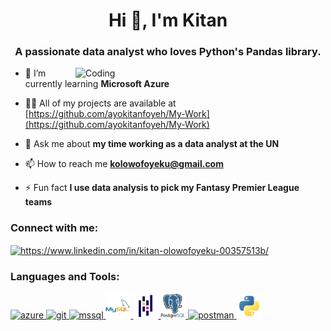 <h1 align="center">Hi 👋, I'm Kitan</h1>
<h3 align="center">A passionate data analyst who loves Python's Pandas library.</h3>
<img align="right" alt="Coding" width="400" src="https://www.analyticsinsight.net/wp-content/uploads/2021/07/Animating-Data-VisualisationsBringing-Analytics-to-Life.jpg">

- 🌱 I’m currently learning **Microsoft Azure**

- 👨‍💻 All of my projects are available at [https://github.com/ayokitanfoyeh/My-Work](https://github.com/ayokitanfoyeh/My-Work)

- 💬 Ask me about **my time working as a data analyst at the UN**

- 📫 How to reach me **kolowofoyeku@gmail.com**

- ⚡ Fun fact **I use data analysis to pick my Fantasy Premier League teams**

<h3 align="left">Connect with me:</h3>
<p align="left">
<a href="https://www.linkedin.com/in/kitan-olowofoyeku-00357513b/" target="blank"><img align="center" src="https://raw.githubusercontent.com/rahuldkjain/github-profile-readme-generator/master/src/images/icons/Social/linked-in-alt.svg" alt="https://www.linkedin.com/in/kitan-olowofoyeku-00357513b/" height="30" width="40" /></a>
</p>

<h3 align="left">Languages and Tools:</h3>
<p align="left"> <a href="https://azure.microsoft.com/en-in/" target="_blank" rel="noreferrer"> <img src="https://www.vectorlogo.zone/logos/microsoft_azure/microsoft_azure-icon.svg" alt="azure" width="40" height="40"/> </a> <a href="https://git-scm.com/" target="_blank" rel="noreferrer"> <img src="https://www.vectorlogo.zone/logos/git-scm/git-scm-icon.svg" alt="git" width="40" height="40"/> </a> <a href="https://www.microsoft.com/en-us/sql-server" target="_blank" rel="noreferrer"> <img src="https://www.svgrepo.com/show/303229/microsoft-sql-server-logo.svg" alt="mssql" width="40" height="40"/> </a> <a href="https://www.mysql.com/" target="_blank" rel="noreferrer"> <img src="https://raw.githubusercontent.com/devicons/devicon/master/icons/mysql/mysql-original-wordmark.svg" alt="mysql" width="40" height="40"/> </a> <a href="https://pandas.pydata.org/" target="_blank" rel="noreferrer"> <img src="https://raw.githubusercontent.com/devicons/devicon/2ae2a900d2f041da66e950e4d48052658d850630/icons/pandas/pandas-original.svg" alt="pandas" width="40" height="40"/> </a> <a href="https://www.postgresql.org" target="_blank" rel="noreferrer"> <img src="https://raw.githubusercontent.com/devicons/devicon/master/icons/postgresql/postgresql-original-wordmark.svg" alt="postgresql" width="40" height="40"/> </a> <a href="https://postman.com" target="_blank" rel="noreferrer"> <img src="https://www.vectorlogo.zone/logos/getpostman/getpostman-icon.svg" alt="postman" width="40" height="40"/> </a> <a href="https://www.python.org" target="_blank" rel="noreferrer"> <img src="https://raw.githubusercontent.com/devicons/devicon/master/icons/python/python-original.svg" alt="python" width="40" height="40"/> </a> </p>
